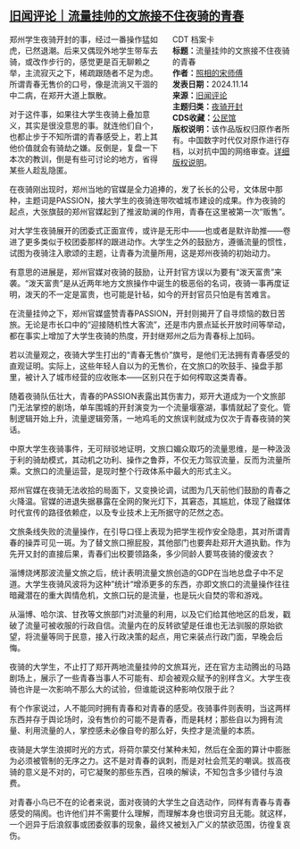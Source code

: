 <!--1731621587000-->
[旧闻评论｜流量挂帅的文旅接不住夜骑的青春](https://chinadigitaltimes.net/chinese/713084.html)
------

<div style="width:42%;float:right;padding-left:20px;"><div class="su-spoiler su-spoiler-style-fancy su-spoiler-icon-chevron-circle" data-scroll-offset="0" data-anchor-in-url="no"><div class="su-spoiler-title" tabindex="0" role="button"><span class="su-spoiler-icon"></span>CDT 档案卡</div><div class="su-spoiler-content su-u-clearfix su-u-trim"><strong>标题：</strong>流量挂帅的文旅接不住夜骑的青春<br><strong>作者：</strong><a href="https://chinadigitaltimes.net/space/照相的宋师傅" target="_blank">照相的宋师傅</a><br><strong>发表日期：</strong>2024.11.14<br><strong>来源：</strong><a href="https://archive.ph/C8yPT" target="_blank">旧闻评论</a><br><strong>主题归类：</strong><a href="https://chinadigitaltimes.net/space/夜骑开封" target="_blank">夜骑开封</a><br><strong>CDS收藏：</strong><a href="https://chinadigitaltimes.net/space/%E5%85%AC%E6%B0%91%E9%A6%86" target="_blank" rel="noopener">公民馆</a><br><strong>版权说明：</strong>该作品版权归原作者所有。中国数字时代仅对原作进行存档，以对抗中国的网络审查。<a href="https://chinadigitaltimes.net/chinese/copyright">详细版权说明</a>。</div></div></div><p>郑州学生夜骑开封的事，经过一番操作猛如虎，已然退潮。后来又偶现外地学生带车去骑，或改作步行的，感觉更是百无聊赖之举，主流寂灭之下，稀疏跟随者不足为虑。所谓青春无售价的口号，像是流淌又干涸的中二病，在郑开大道上飘散。‍‍‍‍‍‍‍‍‍‍‍‍‍‍‍‍‍‍‍‍‍‍‍‍‍‍‍‍‍‍‍‍‍‍‍‍‍‍‍‍‍‍‍‍‍‍‍‍</p><p>对于这件事，如果往大学生夜骑上叠加意义，其实是很没意思的事。就连他们自个，也都止步于不知所谓的青春感受上，若上其他价值就会有骑劫之嫌。反倒是，复盘一下本次的教训，倒是有些可讨论的地方，省得某些人趁乱隐匿。</p><p>在夜骑刚出现时，郑州当地的官媒是全力追捧的，发了长长的公号，文体居中那种，主题词是PASSION，接大学生的夜骑连带吹嘘城市建设的成果。作为夜骑的起点，大张旗鼓的郑州官媒起到了推波助澜的作用，青春在这里被第一次“贩售”。‍‍‍‍‍‍‍‍‍‍‍‍‍‍‍‍‍‍‍‍‍‍‍‍‍‍‍‍‍‍‍‍‍‍‍‍‍‍‍‍‍‍‍‍‍‍‍‍‍‍‍‍‍‍‍‍‍‍‍‍‍‍‍‍‍‍‍</p><p>对大学生夜骑展开的团委式正面宣传，或许是无形中——也或者是默许助推——卷进了更多类似于校团委那样的跟进动作。大学生之外的鼓励方，遵循流量的惯性，试图为夜骑注入歌颂的主题，让青春为流量所用，这是郑州夜骑的初始动力。‍‍‍</p><p>有意思的进展是，郑州官媒对夜骑的鼓励，让开封官方误以为要有“泼天富贵”来袭。“泼天富贵”是从近两年地方文旅操作中诞生的极恶俗的名词，夜骑一事再度证明，泼天的不一定是富贵，也可能是针毡，如今的开封官员只怕是有苦难言。‍‍‍</p><p>在流量挂帅之下，郑州官媒盛赞青春PASSION，开封则揭开了自寻烦恼的数日苦旅。无论是市长口中的“迎接随机性大客流”，还是市内景点延长开放时间等举动，都在事实上增加了大学生夜骑的热度，开封继郑州之后为青春标上加码。‍‍‍‍‍‍‍‍‍‍‍‍‍‍‍‍‍‍‍‍‍‍‍‍‍‍‍‍‍‍‍</p><p>若以流量观之，夜骑大学生打出的“青春无售价”旗号，是他们无法拥有青春感受的直观证明。实际上，这些年轻人自以为的无售价，在文旅口的吹鼓手、操盘手那里，被计入了城市经营的应收账本——区别只在于如何榨取这类青春。‍‍‍‍‍‍‍‍‍‍‍‍‍‍‍‍</p><p>随着夜骑队伍壮大，青春的PASSION表露出其伤害力，郑开大道成为一个文旅部门无法掌控的剧场，单车围城的开封演变为一个流量堰塞湖，事情就起了变化。管制逻辑开始上升，流量逻辑旁落，一地鸡毛的文旅误判就成为仅次于青春夜骑的笑话。‍‍‍‍‍‍‍‍‍‍‍‍‍‍‍‍‍‍‍</p><p>中原大学生夜骑事件，无可辩驳地证明，文旅口媚众取巧的流量思维，是一种汲汲于利的骑劫模式，其动机之功利、操作之鲁莽，不仅无力驾驭流量，反而为流量所乘。文旅口的流量运营，是现时整个行政体系中最大的形式主义。‍‍‍‍‍‍‍‍‍‍‍‍‍‍‍‍‍‍‍‍‍‍‍‍‍‍‍‍‍</p><p>郑州官媒在夜骑无法收拾的局面下，又变换论调，试图为几天前他们鼓励的青春之火降温。官媒的进退失据暴露在全网的聚光灯下，其窘态，其尴尬，体现了融媒体时代宣传的路径依赖症，以及专业技术上无所据守的茫然之态。‍‍‍‍‍‍‍‍‍‍‍‍‍‍‍</p><p>文旅条线失败的流量操作，在引导口径上表现为把学生视作安全隐患，其对所谓青春的操弄可见一斑。为了替文旅口擦屁股，其他部门也要奔赴郑开大道执勤。作为先开又封的直接后果，青春们出校要领路条，多少同龄人要骂夜骑的傻波衣？‍‍‍‍‍‍</p><p>淄博烧烤那波流量文旅之后，统计表明流量文旅创造的GDP在当地总盘子中不足道。大学生夜骑风波将为这种”统计“增添更多的东西，亦即文旅口的流量操作往往暗藏潜在的重大舆情危机，文旅口玩的是流量，也是玩火自焚的零和游戏。‍‍‍‍‍‍‍‍‍‍‍‍‍‍‍‍‍‍‍‍‍</p><p>从淄博、哈尔滨、甘孜等文旅部门对流量的利用，以及它们给其他地区的启发，戳破了流量可被收服的行政自信。流量内在的反转欲望是任谁也无法驯服的原始欲望，将流量等同于民意，接入行政决策的起点，用它来装点行政门面，早晚会后悔。‍‍‍‍‍‍‍‍‍‍‍‍‍‍‍‍‍‍‍‍‍‍‍‍‍‍‍‍‍‍‍‍‍‍‍‍‍‍‍‍‍‍‍‍‍‍‍‍‍‍</p><p>夜骑的大学生，不止打了郑开两地流量挂帅的文旅耳光，还在官方主动腾出的马路剧场上，展示了一些青春当事人不可能有、却会被观众赋予的别样含义。大学生夜骑也许是一次影响不那么大的试验，但谁能说这种影响仅限于此？‍‍‍‍‍‍‍‍‍‍‍‍‍‍‍‍‍‍‍‍‍</p><p>有个作家说过，人不能同时拥有青春和对青春的感受。夜骑事件则表明，当这两样东西并存于舆论场时，没有售价的可能不是青春，而是耗材；那些自以为拥有流量、利用流量的人，掌控感未必像自夸的那么好，失控才是流量的本质。‍‍‍‍‍‍‍‍‍‍‍‍‍</p><p>夜骑是大学生浪掷时光的方式，将荷尔蒙交付某种未知，然后在全面的算计中膨胀为必须被管制的无序之力。这不是对青春的讽刺，而是对社会荒芜的嘲讽。拔高夜骑的意义是不对的，可它凝聚的那些东西，召唤的解读，不知包含多少错付与浪费。‍‍‍‍‍‍</p><p>对青春小鸟已不在的论者来说，面对夜骑的大学生之自选动作，同样有青春与青春感受的隔阂。也许他们并不需要什么理解，而理解本身也很词穷且无能。就这样，一个迥异于后浪叙事或团委叙事的现象，最终又被划入广义的禁欲范围，彷徨复哀伤。</p><div class="addtoany_share_save_container addtoany_content addtoany_content_bottom"><div class="a2a_kit a2a_kit_size_32 addtoany_list" data-a2a-url="https://chinadigitaltimes.net/chinese/713084.html" data-a2a-title="旧闻评论｜流量挂帅的文旅接不住夜骑的青春"><a class="a2a_button_facebook" href="https://www.addtoany.com/add_to/facebook?linkurl=https%3A%2F%2Fchinadigitaltimes.net%2Fchinese%2F713084.html&amp;linkname=%E6%97%A7%E9%97%BB%E8%AF%84%E8%AE%BA%EF%BD%9C%E6%B5%81%E9%87%8F%E6%8C%82%E5%B8%85%E7%9A%84%E6%96%87%E6%97%85%E6%8E%A5%E4%B8%8D%E4%BD%8F%E5%A4%9C%E9%AA%91%E7%9A%84%E9%9D%92%E6%98%A5" title="Facebook" rel="nofollow noopener" target="_blank"></a><a class="a2a_button_twitter" href="https://www.addtoany.com/add_to/twitter?linkurl=https%3A%2F%2Fchinadigitaltimes.net%2Fchinese%2F713084.html&amp;linkname=%E6%97%A7%E9%97%BB%E8%AF%84%E8%AE%BA%EF%BD%9C%E6%B5%81%E9%87%8F%E6%8C%82%E5%B8%85%E7%9A%84%E6%96%87%E6%97%85%E6%8E%A5%E4%B8%8D%E4%BD%8F%E5%A4%9C%E9%AA%91%E7%9A%84%E9%9D%92%E6%98%A5" title="Twitter" rel="nofollow noopener" target="_blank"></a><a class="a2a_button_telegram" href="https://www.addtoany.com/add_to/telegram?linkurl=https%3A%2F%2Fchinadigitaltimes.net%2Fchinese%2F713084.html&amp;linkname=%E6%97%A7%E9%97%BB%E8%AF%84%E8%AE%BA%EF%BD%9C%E6%B5%81%E9%87%8F%E6%8C%82%E5%B8%85%E7%9A%84%E6%96%87%E6%97%85%E6%8E%A5%E4%B8%8D%E4%BD%8F%E5%A4%9C%E9%AA%91%E7%9A%84%E9%9D%92%E6%98%A5" title="Telegram" rel="nofollow noopener" target="_blank"></a><a class="a2a_button_reddit" href="https://www.addtoany.com/add_to/reddit?linkurl=https%3A%2F%2Fchinadigitaltimes.net%2Fchinese%2F713084.html&amp;linkname=%E6%97%A7%E9%97%BB%E8%AF%84%E8%AE%BA%EF%BD%9C%E6%B5%81%E9%87%8F%E6%8C%82%E5%B8%85%E7%9A%84%E6%96%87%E6%97%85%E6%8E%A5%E4%B8%8D%E4%BD%8F%E5%A4%9C%E9%AA%91%E7%9A%84%E9%9D%92%E6%98%A5" title="Reddit" rel="nofollow noopener" target="_blank"></a><a class="a2a_button_whatsapp" href="https://www.addtoany.com/add_to/whatsapp?linkurl=https%3A%2F%2Fchinadigitaltimes.net%2Fchinese%2F713084.html&amp;linkname=%E6%97%A7%E9%97%BB%E8%AF%84%E8%AE%BA%EF%BD%9C%E6%B5%81%E9%87%8F%E6%8C%82%E5%B8%85%E7%9A%84%E6%96%87%E6%97%85%E6%8E%A5%E4%B8%8D%E4%BD%8F%E5%A4%9C%E9%AA%91%E7%9A%84%E9%9D%92%E6%98%A5" title="WhatsApp" rel="nofollow noopener" target="_blank"></a><a class="a2a_button_email" href="https://www.addtoany.com/add_to/email?linkurl=https%3A%2F%2Fchinadigitaltimes.net%2Fchinese%2F713084.html&amp;linkname=%E6%97%A7%E9%97%BB%E8%AF%84%E8%AE%BA%EF%BD%9C%E6%B5%81%E9%87%8F%E6%8C%82%E5%B8%85%E7%9A%84%E6%96%87%E6%97%85%E6%8E%A5%E4%B8%8D%E4%BD%8F%E5%A4%9C%E9%AA%91%E7%9A%84%E9%9D%92%E6%98%A5" title="Email" rel="nofollow noopener" target="_blank"></a><a class="a2a_button_copy_link" href="https://www.addtoany.com/add_to/copy_link?linkurl=https%3A%2F%2Fchinadigitaltimes.net%2Fchinese%2F713084.html&amp;linkname=%E6%97%A7%E9%97%BB%E8%AF%84%E8%AE%BA%EF%BD%9C%E6%B5%81%E9%87%8F%E6%8C%82%E5%B8%85%E7%9A%84%E6%96%87%E6%97%85%E6%8E%A5%E4%B8%8D%E4%BD%8F%E5%A4%9C%E9%AA%91%E7%9A%84%E9%9D%92%E6%98%A5" title="Copy Link" rel="nofollow noopener" target="_blank"></a><a class="a2a_dd addtoany_share_save addtoany_share" href="https://www.addtoany.com/share"></a></div></div>
